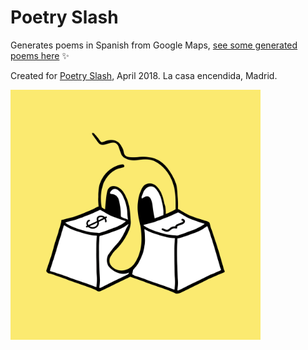 # Poetry Slash

Generates poems in Spanish from Google Maps, [see some generated poems here](doc/poemitas-al-sol.md) ✨

Created for [Poetry Slash](http://librosmutantes.com/poetry-slash/), April 2018. La casa encendida, Madrid.

<img src="doc/poetry-slash.png" width="400px">
